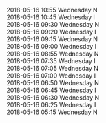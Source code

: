 2018-05-16 10:55 Wednesday  N  
2018-05-16 10:45 Wednesday  I  
2018-05-16 09:30 Wednesday  N  
2018-05-16 09:20 Wednesday  I  
2018-05-16 09:15 Wednesday  N  
2018-05-16 09:00 Wednesday  I  
2018-05-16 08:55 Wednesday  N  
2018-05-16 07:35 Wednesday  I  
2018-05-16 07:05 Wednesday  N  
2018-05-16 07:00 Wednesday  I  
2018-05-16 06:50 Wednesday  N  
2018-05-16 06:45 Wednesday  I  
2018-05-16 06:30 Wednesday  N  
2018-05-16 06:25 Wednesday  I  
2018-05-16 05:15 Wednesday  N  
